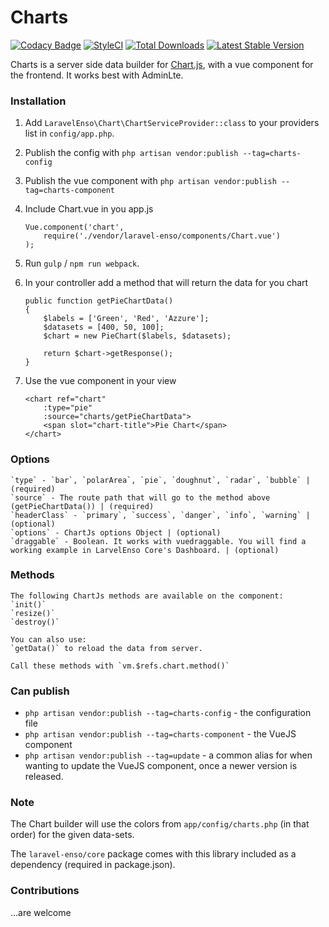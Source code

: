 # Charts
[![Codacy Badge](https://api.codacy.com/project/badge/Grade/aa6c0917f8c6425f87eb94c01d84b2f8)](https://www.codacy.com/app/laravel-enso/Charts?utm_source=github.com&amp;utm_medium=referral&amp;utm_content=laravel-enso/Charts&amp;utm_campaign=Badge_Grade)
[![StyleCI](https://styleci.io/repos/85484767/shield?branch=master)](https://styleci.io/repos/85484767)
[![Total Downloads](https://poser.pugx.org/laravel-enso/charts/downloads)](https://packagist.org/packages/laravel-enso/charts)
[![Latest Stable Version](https://poser.pugx.org/laravel-enso/charts/version)](https://packagist.org/packages/laravel-enso/charts)

Charts is a server side data builder for [Chart.js](http://www.chartjs.org), with a vue component for the frontend. It works best with AdminLte.

### Installation

1. Add `LaravelEnso\Chart\ChartServiceProvider::class` to your providers list in `config/app.php`.

2. Publish the config with `php artisan vendor:publish --tag=charts-config`

3. Publish the vue component with `php artisan vendor:publish --tag=charts-component`

4. Include Chart.vue in you app.js

    ```
    Vue.component('chart',
        require('./vendor/laravel-enso/components/Chart.vue')
    );
    ```

5. Run `gulp` / `npm run webpack`.

6. In your controller add a method that will return the data for you chart

    ```
    public function getPieChartData()
    {
        $labels = ['Green', 'Red', 'Azzure'];
        $datasets = [400, 50, 100];
        $chart = new PieChart($labels, $datasets);
    
        return $chart->getResponse();
    }
    ```

7. Use the vue component in your view

    ```
    <chart ref="chart"
        :type="pie"
        :source="charts/getPieChartData">
        <span slot="chart-title">Pie Chart</span>
    </chart>
    ```

### Options

	`type` - `bar`, `polarArea`, `pie`, `doughnut`, `radar`, `bubble` | (required)
	`source` - The route path that will go to the method above (getPieChartData()) | (required)
	`headerClass` - `primary`, `success`, `danger`, `info`, `warning` | (optional)
	`options` - ChartJs options Object | (optional)
	`draggable` - Boolean. It works with vuedraggable. You will find a working example in LarvelEnso Core's Dashboard. | (optional)

### Methods

	The following ChartJs methods are available on the component:
	`init()`
	`resize()`
	`destroy()`

	You can also use:
	`getData()` to reload the data from server.

	Call these methods with `vm.$refs.chart.method()`

### Can publish
- `php artisan vendor:publish --tag=charts-config` - the configuration file
- `php artisan vendor:publish --tag=charts-component` - the VueJS component
- `php artisan vendor:publish --tag=update` - a common alias for when wanting to update the VueJS component, 
once a newer version is released.

### Note

The Chart builder will use the colors from `app/config/charts.php` (in that order) for the given data-sets.

The `laravel-enso/core` package comes with this library included as a dependency (required in package.json).

### Contributions

...are welcome